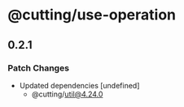 # @cutting/use-operation

## 0.2.1
### Patch Changes

- Updated dependencies [undefined]
  - @cutting/util@4.24.0
